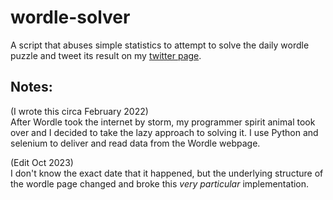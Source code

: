 # wordle-solver
A script that abuses simple statistics to attempt to solve the daily wordle puzzle and tweet its result on my [twitter page](https://twitter.com/_diode_).

## Notes:
(I wrote this circa February 2022)  
After Wordle took the internet by storm, my programmer spirit animal took over and I decided to take the lazy approach to solving it. I use Python and selenium to deliver and read data from the Wordle webpage.  

(Edit Oct 2023)  
I don't know the exact date that it happened, but the underlying structure of the wordle page changed and broke this *very particular* implementation.
